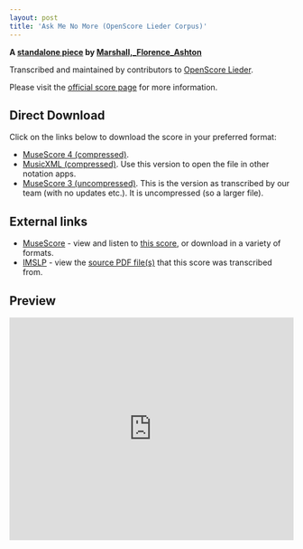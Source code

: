 ```yaml
---
layout: post
title: 'Ask Me No More (OpenScore Lieder Corpus)'
---
```


__A [standalone piece](https://fourscoreandmore.org/OpenScore/Marshall%2C_Florence_Ashton/_/) by [Marshall,_Florence_Ashton](https://fourscoreandmore.org/OpenScore/Marshall%2C_Florence_Ashton)__

Transcribed and maintained by contributors to [OpenScore Lieder].

Please visit the [official score page] for more information.

[official score page]: https://musescore.com/openscore-lieder-corpus/scores/6650249
[OpenScore Lieder]: https://musescore.com/openscore-lieder-corpus

## Direct Download

Click on the links below to download the score in your preferred format:
- [MuseScore 4 (compressed)](https://fourscoreandmore.org/OpenScore/Marshall%2C_Florence_Ashton/_/Ask_Me_No_More.mscz).
- [MusicXML (compressed)](https://fourscoreandmore.org/OpenScore/Marshall%2C_Florence_Ashton/_/Ask_Me_No_More.mxl). Use this version to open the file in other notation apps.
- [MuseScore 3 (uncompressed)](https://raw.githubusercontent.com/OpenScore/Lieder/refs/heads/main/scores/Marshall%2C_Florence_Ashton/_/Ask_Me_No_More/lc6650249.mscx). This is the version as transcribed by our team (with no updates etc.). It is uncompressed (so a larger file).

## External links

- [MuseScore] - view and listen to [this score][MuseScore], or download in a variety of formats.
- [IMSLP] - view the [source PDF file(s)][IMSLP] that this score was transcribed from.

[MuseScore]: https://musescore.com/score/6650249
[IMSLP]: https://imslp.org/wiki/Special:ReverseLookup/184203

## Preview

<iframe width="100%" height="394" src="https://musescore.com/openscore-lieder-corpus/scores/6650249/embed" frameborder="0" allowfullscreen allow="autoplay; fullscreen"></iframe>
